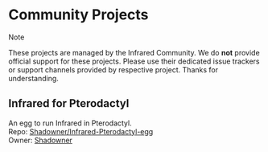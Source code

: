 # Community Projects

> [!NOTE]
> These projects are managed by the Infrared Community.
> We do **not** provide official support for these projects.
> Please use their dedicated issue trackers or support channels provided by respective project.
> Thanks for understanding.

## Infrared for Pterodactyl

An egg to run Infrared in Pterodactyl. \
Repo: [Shadowner/Infrared-Pterodactyl-egg](https://github.com/Shadowner/Infrared-Pterodactyl-egg) \
Owner: [Shadowner](https://github.com/Shadowner)

